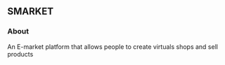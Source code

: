 ## SMARKET
### About
An E-market platform that allows people to create virtuals shops and sell products

